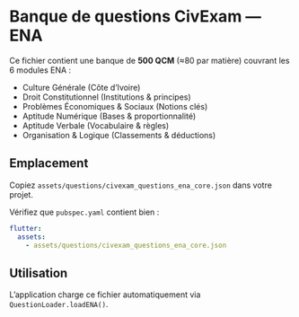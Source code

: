 # Banque de questions CivExam — ENA

Ce fichier contient une banque de **500 QCM** (≈80 par matière) couvrant les 6 modules ENA :
- Culture Générale (Côte d’Ivoire)
- Droit Constitutionnel (Institutions & principes)
- Problèmes Économiques & Sociaux (Notions clés)
- Aptitude Numérique (Bases & proportionnalité)
- Aptitude Verbale (Vocabulaire & règles)
- Organisation & Logique (Classements & déductions)

## Emplacement
Copiez `assets/questions/civexam_questions_ena_core.json` dans votre projet.

Vérifiez que `pubspec.yaml` contient bien :

```yaml
flutter:
  assets:
    - assets/questions/civexam_questions_ena_core.json
```

## Utilisation
L’application charge ce fichier automatiquement via `QuestionLoader.loadENA()`.
